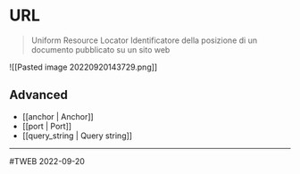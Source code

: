 # URL
> Uniform Resource Locator
> Identificatore della posizione di un documento pubblicato su un sito web

![[Pasted image 20220920143729.png]]

## Advanced
- [[anchor | Anchor]]
- [[port | Port]]
- [[query_string | Query string]]

---
#TWEB 2022-09-20